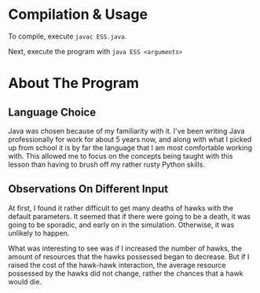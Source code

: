# Compilation & Usage

To compile, execute `javac ESS.java`. 

Next, execute the program with `java ESS <arguments>`

# About The Program

## Language Choice

Java was chosen because of my familiarity with it. I've been writing Java professionally for work for about 5 years now, 
and along with what I picked up from school it is by far the language that I am most comfortable working with. This 
allowed me to focus on the concepts being taught with this lesson than having to brush off my rather rusty Python skills. 

## Observations On Different Input

At first, I found it rather difficult to get many deaths of hawks with the default parameters. It seemed that if there
were going to be a death, it was going to be sporadic, and early on in the simulation. Otherwise, it was unlikely to happen. 

What was interesting to see was if I increased the number of hawks, the amount of resources that the hawks possessed began
to decrease. But if I raised the cost of the hawk-hawk interaction, the average resource possessed by the hawks did not change, 
rather the chances that a hawk would die. 

